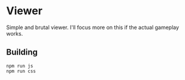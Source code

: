 # Viewer

Simple and brutal viewer. I'll focus more on this if the actual gameplay works.

## Building

`npm run js`  
`npm run css`
